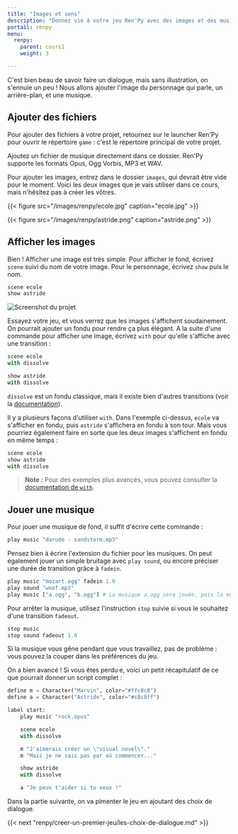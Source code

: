 ```yaml
---
title: "Images et sons"
description: "Donnez vie à votre jeu Ren'Py avec des images et des musiques."
portail: renpy
menu:
  renpy:
    parent: cours1
    weight: 3

---
```


C'est bien beau de savoir faire un dialogue, mais sans illustration, on s'ennuie un peu ! Nous allons ajouter l'image du personnage qui parle, un arrière-plan, et une musique.

## Ajouter des fichiers

Pour ajouter des fichiers à votre projet, retournez sur le launcher Ren'Py pour ouvrir le répertoire `game` : c'est le répertoire principal de votre projet.

Ajoutez un fichier de musique directement dans ce dossier. Ren'Py supporte les formats Opus, Ogg Vorbis, MP3 et WAV.

Pour ajouter les images, entrez dans le dossier `images`, qui devrait être vide pour le moment. Voici les deux images que je vais utiliser dans ce cours, mais n'hésitez pas à créer les vôtres.

{{< figure src="/images/renpy/ecole.jpg" caption="ecole.jpg" >}}

{{< figure src="/images/renpy/astride.png" caption="astride.png" >}}

## Afficher les images

Bien ! Afficher une image est très simple. Pour afficher le fond, écrivez `scene` suivi du nom de votre image. Pour le personnage, écrivez `show` puis le nom.

```python
scene ecole
show astride
```

![Screenshot du projet](/images/renpy/imagesenjeu.png)

Essayez votre jeu, et vous verrez que les images s'affichent soudainement. On pourrait ajouter un fondu pour rendre ça plus élégant. A la suite d'une commande pour afficher une image, écrivez `with` pour qu'elle s'affiche avec une transition :

```python
scene ecole
with dissolve

show astride
with dissolve
```

`dissolve` est un fondu classique, mais il existe bien d'autres transitions (voir la [documentation](https://www.renpy.org/doc/html/transitions.html)).

Il y a plusieurs façons d'utiliser `with`. Dans l'exemple ci-dessus, `ecole` va s'afficher en fondu, puis `astride` s'affichera en fondu à son tour. Mais vous pourriez également faire en sorte que les deux images s'affichent en fondu en même temps :

```python
scene ecole
show astride
with dissolve
```

> **Note :** Pour des exemples plus avancés, vous pouvez consulter la [documentation de `with`](https://www.renpy.org/doc/html/displaying_images.html#with-statement).

## Jouer une musique

Pour jouer une musique de fond, il suffit d'écrire cette commande :

```python
play music "darude - sandstorm.mp3"
```

Pensez bien à écrire l'extension du fichier pour les musiques. On peut également jouer un simple bruitage avec `play sound`, ou encore préciser une durée de transition grâce à `fadein`.

```python
play music "mozart.ogg" fadein 1.0
play sound "woof.mp3"
play music ["a.ogg", "b.ogg"] # La musique a.ogg sera jouée, puis la musique b.ogg
```

Pour arrêter la musique, utilisez l'instruction `stop` suivie si vous le souhaitez d'une transition `fadeout`.

```python
stop music
stop sound fadeout 1.0
```

Si la musique vous gêne pendant que vous travaillez, pas de problème : vous pouvez la couper dans les préférences du jeu.

On a bien avancé ! Si vous êtes perdu·e, voici un petit récapitulatif de ce que pourrait donner un script complet :

```python
define m = Character("Marvin", color="#ffc8c8")
define a = Character("Astride", color="#c8c8ff")

label start:
    play music "rock.opus"

    scene ecole
    with dissolve

    m "J'aimerais créer un \"visual novel\"."
    m "Mais je ne sais pas par où commencer..."

    show astride
    with dissolve

    a "Je peux t'aider si tu veux !"
```

Dans la partie suivante, on va pimenter le jeu en ajoutant des choix de dialogue.

{{< next "renpy/creer-un-premier-jeu/les-choix-de-dialogue.md" >}}
